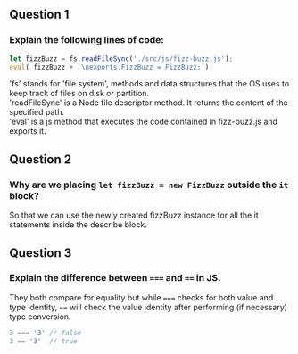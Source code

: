 ## Question 1 

### Explain the following lines of code:
```javascript
let fizzBuzz = fs.readFileSync('./src/js/fizz-buzz.js');
eval( fizzBuzz + `\nexports.FizzBuzz = FizzBuzz;`)
```
'fs' stands for 'file system', methods and data structures that the OS uses to keep track of files on disk or partition.  
'readFileSync' is a Node file descriptor method. It returns the content of the specified path.  
'eval' is a js method that executes the code contained in fizz-buzz.js and exports it.

## Question 2

### Why are we placing `let fizzBuzz = new FizzBuzz` outside the `it` block?

So that we can use the newly created fizzBuzz instance for all the it statements inside the describe block.

## Question 3

### Explain the difference between `===` and `==` in JS.

They both compare for equality but while `===` checks for both value and type identity, `==` will check the value identity after performing (if necessary) type conversion.

```javascript
3 === '3' // false   
3 == '3'  // true
```  